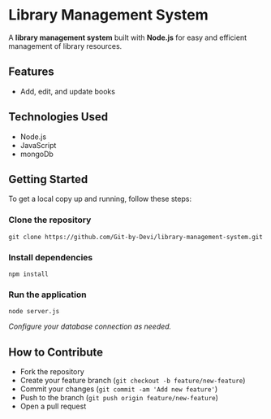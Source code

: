 # Library Management System

A **library management system** built with **Node.js** for easy and efficient management of library resources.

## Features

- Add, edit, and update books

## Technologies Used

- Node.js
- JavaScript
- mongoDb

## Getting Started

To get a local copy up and running, follow these steps:

### Clone the repository
```
git clone https://github.com/Git-by-Devi/library-management-system.git
```


### Install dependencies
```
npm install
```


### Run the application
```
node server.js
```

*Configure your database connection as needed.*




## How to Contribute

- Fork the repository
- Create your feature branch (`git checkout -b feature/new-feature`)
- Commit your changes (`git commit -am 'Add new feature'`)
- Push to the branch (`git push origin feature/new-feature`)
- Open a pull request


